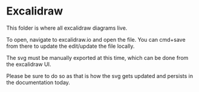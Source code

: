 # Excalidraw

This folder is where all excalidraw diagrams live.

To open, navigate to excalidraw.io and open the file.
You can cmd+save from there to update the edit/update the file locally.

The svg must be manually exported at this time, which can be done from the excalidraw UI.

Please be sure to do so as that is how the svg gets updated and persists in the documentation today.
